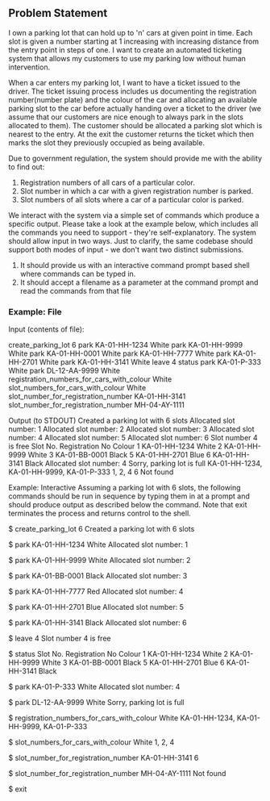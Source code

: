 ## Problem Statement

I own a parking lot that can hold up to 'n' cars at given point in time. 
Each slot is given a number starting at 1 increasing with increasing distance from the
entry point in steps of one. I want to create an automated ticketing system that allows 
my customers to use my parking low without human intervention.

When a car enters my parking lot, I want to have a ticket issued to the driver.
The ticket issuing process includes us documenting the registration number(number plate)
and the colour of the car and allocating an available parking slot to the car before
actually handing over a ticket to the driver (we assume that our customers are nice
enough to always park in the slots allocated to them). The customer should be allocated
a parking slot which is nearest to the entry. At the exit the customer returns the ticket
which then marks the slot they previously occupied as being available.

Due to government regulation, the system should provide me with the ability to find out:
1) Registration numbers of all cars of a particular color.
2) Slot number in which a car with a given registration number is parked.
3) Slot numbers of all slots where a car of a particular color is parked.

We interact with the system via a simple set of commands which produce a specific output.
Please take a look at the example below, which includes all the commands you need to
support -  they're self-explanatory. The system should allow input in two ways. Just to
clarify, the same codebase should support both modes of input - we don't want two
distinct submissions.

1) It should provide us with an interactive command prompt based shell where commands
can be typed in.
2) It should accept a filename as a parameter at the command prompt and read the commands
from that file

### Example: File

Input (contents of file):

create_parking_lot 6
park KA-01-HH-1234 White
park KA-01-HH-9999 White
park KA-01-HH-0001 White
park KA-01-HH-7777 White
park KA-01-HH-2701 White
park KA-01-HH-3141 White
leave 4
status
park KA-01-P-333 White
park DL-12-AA-9999 White
registration_numbers_for_cars_with_colour White
slot_numbers_for_cars_with_colour White
slot_number_for_registration_number KA-01-HH-3141
slot_number_for_registration_number MH-04-AY-1111

Output (to STDOUT)
Created a parking lot with 6 slots
Allocated slot number: 1
Allocated slot number: 2
Allocated slot number: 3
Allocated slot number: 4
Allocated slot number: 5
Allocated slot number: 6
Slot number 4 is free
Slot No. Registration No Colour
1 KA-01-HH-1234 White
2 KA-01-HH-9999 White
3 KA-01-BB-0001 Black
5 KA-01-HH-2701 Blue
6 KA-01-HH-3141 Black
Allocated slot number: 4
Sorry, parking lot is full
KA-01-HH-1234, KA-01-HH-9999, KA-01-P-333
1, 2, 4
6
Not found

Example: Interactive
Assuming a parking lot with 6 slots, the following commands should be run in sequence by typing them in at a prompt and should produce output as described below the command. Note that exit terminates the process and returns control to the shell.

$ create_parking_lot 6
Created a parking lot with 6 slots

$ park KA-01-HH-1234 White
Allocated slot number: 1

$ park KA-01-HH-9999 White
Allocated slot number: 2

$ park KA-01-BB-0001 Black
Allocated slot number: 3

$ park KA-01-HH-7777 Red
Allocated slot number: 4

$ park KA-01-HH-2701 Blue
Allocated slot number: 5

$ park KA-01-HH-3141 Black
Allocated slot number: 6

$ leave 4
Slot number 4 is free

$ status
Slot No. Registration No Colour
1 KA-01-HH-1234 White
2 KA-01-HH-9999 White
3 KA-01-BB-0001 Black
5 KA-01-HH-2701 Blue
6 KA-01-HH-3141 Black

$ park KA-01-P-333 White
Allocated slot number: 4

$ park DL-12-AA-9999 White
Sorry, parking lot is full

$ registration_numbers_for_cars_with_colour White
KA-01-HH-1234, KA-01-HH-9999, KA-01-P-333

$ slot_numbers_for_cars_with_colour White
1, 2, 4

$ slot_number_for_registration_number KA-01-HH-3141
6

$ slot_number_for_registration_number MH-04-AY-1111
Not found

$ exit